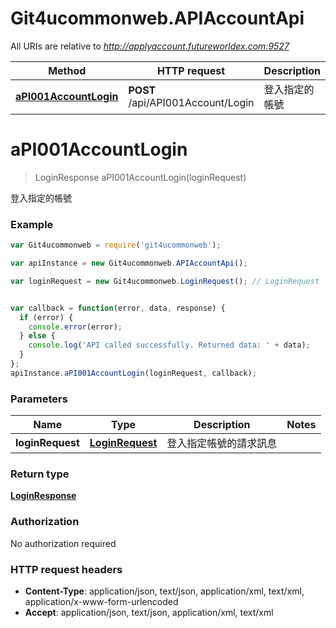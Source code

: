 # Git4ucommonweb.APIAccountApi

All URIs are relative to *http://applyaccount.futureworldex.com:9527*

Method | HTTP request | Description
------------- | ------------- | -------------
[**aPI001AccountLogin**](APIAccountApi.md#aPI001AccountLogin) | **POST** /api/API001Account/Login | 登入指定的帳號


<a name="aPI001AccountLogin"></a>
# **aPI001AccountLogin**
> LoginResponse aPI001AccountLogin(loginRequest)

登入指定的帳號

### Example
```javascript
var Git4ucommonweb = require('git4ucommonweb');

var apiInstance = new Git4ucommonweb.APIAccountApi();

var loginRequest = new Git4ucommonweb.LoginRequest(); // LoginRequest | 登入指定帳號的請求訊息


var callback = function(error, data, response) {
  if (error) {
    console.error(error);
  } else {
    console.log('API called successfully. Returned data: ' + data);
  }
};
apiInstance.aPI001AccountLogin(loginRequest, callback);
```

### Parameters

Name | Type | Description  | Notes
------------- | ------------- | ------------- | -------------
 **loginRequest** | [**LoginRequest**](LoginRequest.md)| 登入指定帳號的請求訊息 | 

### Return type

[**LoginResponse**](LoginResponse.md)

### Authorization

No authorization required

### HTTP request headers

 - **Content-Type**: application/json, text/json, application/xml, text/xml, application/x-www-form-urlencoded
 - **Accept**: application/json, text/json, application/xml, text/xml

